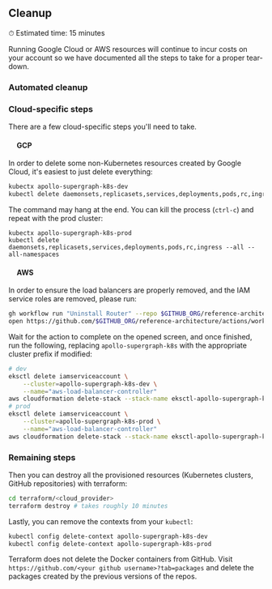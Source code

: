 ## Cleanup

⏱ Estimated time: 15 minutes

Running Google Cloud or AWS resources will continue to incur costs on your account so we have documented all the steps to take for a proper tear-down.

### Automated cleanup

### Cloud-specific steps

There are a few cloud-specific steps you'll need to take.

#### <image src="../images/gcp.svg" height="13" style="margin:auto;" /> GCP

In order to delete some non-Kubernetes resources created by Google Cloud, it's easiest to just delete everything:

```sh
kubectx apollo-supergraph-k8s-dev
kubectl delete daemonsets,replicasets,services,deployments,pods,rc,ingress --all --all-namespaces
```

The command may hang at the end. You can kill the process (`ctrl-c`) and repeat with the prod cluster:

```
kubectx apollo-supergraph-k8s-prod
kubectl delete daemonsets,replicasets,services,deployments,pods,rc,ingress --all --all-namespaces
```

#### <image src="../images/aws.svg" height="13" style="margin:auto;" /> AWS

In order to ensure the load balancers are properly removed, and the IAM service roles are removed, please run:

```sh
gh workflow run "Uninstall Router" --repo $GITHUB_ORG/reference-architecture
open https://github.com/$GITHUB_ORG/reference-architecture/actions/workflows/uninstall-router.yaml
``` 

Wait for the action to complete on the opened screen, and once finished, run the following, replacing `apollo-supergraph-k8s` with the appropriate cluster prefix if modified: 

```sh
# dev
eksctl delete iamserviceaccount \
    --cluster=apollo-supergraph-k8s-dev \
    --name="aws-load-balancer-controller" 
aws cloudformation delete-stack --stack-name eksctl-apollo-supergraph-k8s-dev-addon-iamserviceaccount-kube-system-aws-load-balancer-controller
# prod
eksctl delete iamserviceaccount \
    --cluster=apollo-supergraph-k8s-prod \
    --name="aws-load-balancer-controller" 
aws cloudformation delete-stack --stack-name eksctl-apollo-supergraph-k8s-prod-addon-iamserviceaccount-kube-system-aws-load-balancer-controller
```

### Remaining steps

Then you can destroy all the provisioned resources (Kubernetes clusters, GitHub repositories) with terraform:

```sh
cd terraform/<cloud_provider>
terraform destroy # takes roughly 10 minutes
```

Lastly, you can remove the contexts from your `kubectl`:

```sh
kubectl config delete-context apollo-supergraph-k8s-dev
kubectl config delete-context apollo-supergraph-k8s-prod
```

Terraform does not delete the Docker containers from GitHub. Visit `https://github.com/<your github username>?tab=packages` and delete the packages created by the previous versions of the repos.

